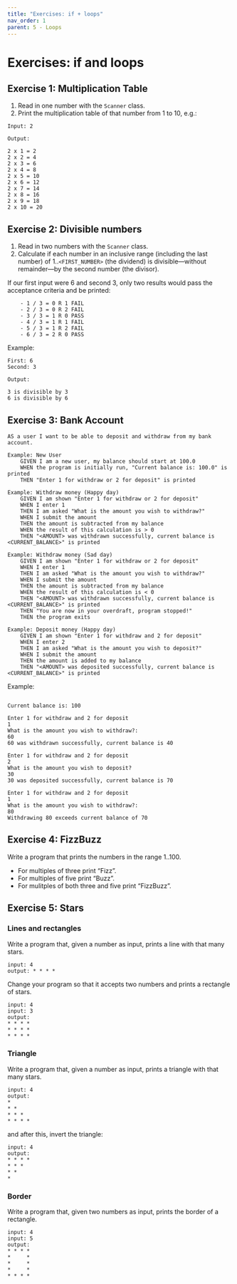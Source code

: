```yaml
---
title: "Exercises: if + loops"
nav_order: 1
parent: 5 - Loops
---
```


# Exercises: if and loops

## Exercise 1: Multiplication Table

1. Read in one number with the `Scanner` class.
2. Print the multiplication table of that number from 1 to 10, e.g.:

```text
Input: 2

Output:

2 x 1 = 2
2 x 2 = 4
2 x 3 = 6
2 x 4 = 8
2 x 5 = 10
2 x 6 = 12
2 x 7 = 14
2 x 8 = 16
2 x 9 = 18
2 x 10 = 20
```

## Exercise 2: Divisible numbers

1. Read in two numbers with the `Scanner` class.
2. Calculate if each number in an inclusive range (including the last number) of 1..`<FIRST_NUMBER>` (the dividend) is divisible—without remainder—by the second number (the divisor).

If our first input were 6 and second 3, only two results would pass the acceptance criteria and be printed:

        - 1 / 3 = 0 R 1 FAIL
        - 2 / 3 = 0 R 2 FAIL
        - 3 / 3 = 1 R 0 PASS
        - 4 / 3 = 1 R 1 FAIL
        - 5 / 3 = 1 R 2 FAIL
        - 6 / 3 = 2 R 0 PASS

Example:
```text
First: 6
Second: 3

Output:

3 is divisible by 3
6 is divisible by 6

```

## Exercise 3: Bank Account

```text
AS a user I want to be able to deposit and withdraw from my bank account.

Example: New User
    GIVEN I am a new user, my balance should start at 100.0
    WHEN the program is initially run, "Current balance is: 100.0" is printed
    THEN "Enter 1 for withdraw or 2 for deposit" is printed

Example: Withdraw money (Happy day)
    GIVEN I am shown "Enter 1 for withdraw or 2 for deposit"
    WHEN I enter 1
    THEN I am asked "What is the amount you wish to withdraw?"
    WHEN I submit the amount
    THEN the amount is subtracted from my balance
    WHEN the result of this calculation is > 0
    THEN "<AMOUNT> was withdrawn successfully, current balance is <CURRENT_BALANCE>" is printed

Example: Withdraw money (Sad day)
    GIVEN I am shown "Enter 1 for withdraw or 2 for deposit"
    WHEN I enter 1
    THEN I am asked "What is the amount you wish to withdraw?"
    WHEN I submit the amount
    THEN the amount is subtracted from my balance
    WHEN the result of this calculation is < 0
    THEN "<AMOUNT> was withdrawn successfully, current balance is <CURRENT_BALANCE>" is printed
    THEN "You are now in your overdraft, program stopped!"
    THEN the program exits

Example: Deposit money (Happy day)
    GIVEN I am shown "Enter 1 for withdraw and 2 for deposit"
    WHEN I enter 2
    THEN I am asked "What is the amount you wish to deposit?"
    WHEN I submit the amount
    THEN the amount is added to my balance
    THEN "<AMOUNT> was deposited successfully, current balance is <CURRENT_BALANCE>" is printed
```


Example:
```text

Current balance is: 100

Enter 1 for withdraw and 2 for deposit
1
What is the amount you wish to withdraw?:
60
60 was withdrawn successfully, current balance is 40

Enter 1 for withdraw and 2 for deposit
2
What is the amount you wish to deposit?
30
30 was deposited successfully, current balance is 70

Enter 1 for withdraw and 2 for deposit
1
What is the amount you wish to withdraw?:
80
Withdrawing 80 exceeds current balance of 70
```

## Exercise 4: FizzBuzz

Write a program that prints the numbers in the range 1..100. 

- For multiples of three print “Fizz”.
- For multiples of five print “Buzz”. 
- For mulitples of both three and five print “FizzBuzz”.

## Exercise 5: Stars

### Lines and rectangles

Write a program that, given a number as input, prints a line with that many stars.

```text
input: 4
output: * * * *
```

Change your program so that it accepts two numbers and prints a rectangle of stars.

```text
input: 4
input: 3
output:
* * * *
* * * *
* * * *
```

### Triangle

Write a program that, given a number as input, prints a triangle with that many stars.

```text
input: 4
output:
*
* *
* * *
* * * *
```

and after this, invert the triangle:

```text
input: 4
output:
* * * *
* * *
* *
*
```

### Border

Write a program that, given two numbers as input, prints the border of a rectangle.

```text
input: 4
input: 5
output:
* * * *
*     *
*     *
*     *
* * * *
```